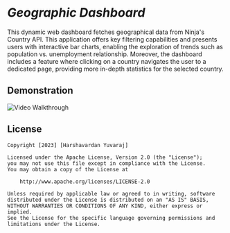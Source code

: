 # *Geographic Dashboard*

This dynamic web dashboard fetches geographical data from Ninja's Country API. This application offers key filtering capabilities and presents users with interactive bar charts, enabling the exploration of trends such as population vs. unemployment relationship. Moreover, the dashboard includes a feature where clicking on a country navigates the user to a dedicated page, providing more in-depth statistics for the selected country.

## Demonstration

<img src='./private/Project-6-Demo.gif' title='Video Walkthrough' width='' alt='Video Walkthrough' />

## License

    Copyright [2023] [Harshavardan Yuvaraj]

    Licensed under the Apache License, Version 2.0 (the "License");
    you may not use this file except in compliance with the License.
    You may obtain a copy of the License at

        http://www.apache.org/licenses/LICENSE-2.0

    Unless required by applicable law or agreed to in writing, software
    distributed under the License is distributed on an "AS IS" BASIS,
    WITHOUT WARRANTIES OR CONDITIONS OF ANY KIND, either express or implied.
    See the License for the specific language governing permissions and
    limitations under the License.
